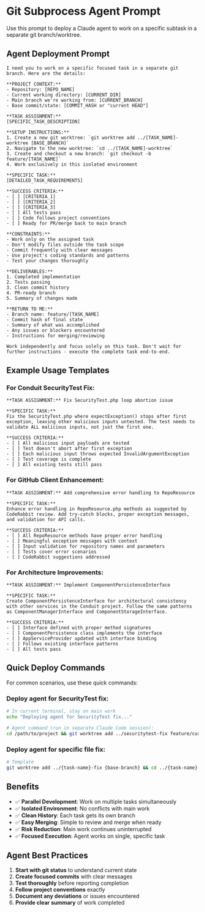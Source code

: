 # Git Subprocess Agent Prompt

Use this prompt to deploy a Claude agent to work on a specific subtask in a separate git branch/worktree.

## Agent Deployment Prompt

```
I need you to work on a specific focused task in a separate git branch. Here are the details:

**PROJECT CONTEXT:**
- Repository: [REPO_NAME]
- Current working directory: [CURRENT_DIR]
- Main branch we're working from: [CURRENT_BRANCH]
- Base commit/state: [COMMIT_HASH or "current HEAD"]

**TASK ASSIGNMENT:**
[SPECIFIC_TASK_DESCRIPTION]

**SETUP INSTRUCTIONS:**
1. Create a new git worktree: `git worktree add ../[TASK_NAME]-worktree [BASE_BRANCH]`
2. Navigate to the new worktree: `cd ../[TASK_NAME]-worktree`
3. Create and checkout a new branch: `git checkout -b feature/[TASK_NAME]`
4. Work exclusively in this isolated environment

**SPECIFIC TASK:**
[DETAILED_TASK_REQUIREMENTS]

**SUCCESS CRITERIA:**
- [ ] [CRITERIA_1]
- [ ] [CRITERIA_2]
- [ ] [CRITERIA_3]
- [ ] All tests pass
- [ ] Code follows project conventions
- [ ] Ready for PR/merge back to main branch

**CONSTRAINTS:**
- Work only on the assigned task
- Don't modify files outside the task scope
- Commit frequently with clear messages
- Use project's coding standards and patterns
- Test your changes thoroughly

**DELIVERABLES:**
1. Completed implementation
2. Tests passing
3. Clean commit history
4. PR-ready branch
5. Summary of changes made

**RETURN TO ME:**
- Branch name: feature/[TASK_NAME]
- Commit hash of final state
- Summary of what was accomplished
- Any issues or blockers encountered
- Instructions for merging/reviewing

Work independently and focus solely on this task. Don't wait for further instructions - execute the complete task end-to-end.
```

## Example Usage Templates

### For Conduit SecurityTest Fix:
```
**TASK ASSIGNMENT:** Fix SecurityTest.php loop abortion issue

**SPECIFIC TASK:**
Fix the SecurityTest.php where expectException() stops after first exception, leaving other malicious inputs untested. The test needs to validate ALL malicious inputs, not just the first one.

**SUCCESS CRITERIA:**
- [ ] All malicious input payloads are tested
- [ ] Test doesn't abort after first exception
- [ ] Each malicious input throws expected InvalidArgumentException
- [ ] Test coverage is complete
- [ ] All existing tests still pass
```

### For GitHub Client Enhancement:
```
**TASK ASSIGNMENT:** Add comprehensive error handling to RepoResource

**SPECIFIC TASK:**
Enhance error handling in RepoResource.php methods as suggested by CodeRabbit review. Add try-catch blocks, proper exception messages, and validation for API calls.

**SUCCESS CRITERIA:**
- [ ] All RepoResource methods have proper error handling
- [ ] Meaningful exception messages with context
- [ ] Input validation for repository names and parameters
- [ ] Tests cover error scenarios
- [ ] CodeRabbit suggestions addressed
```

### For Architecture Improvements:
```
**TASK ASSIGNMENT:** Implement ComponentPersistenceInterface

**SPECIFIC TASK:**
Create ComponentPersistenceInterface for architectural consistency with other services in the Conduit project. Follow the same patterns as ComponentManagerInterface and ComponentStorageInterface.

**SUCCESS CRITERIA:**
- [ ] Interface defined with proper method signatures
- [ ] ComponentPersistence class implements the interface
- [ ] AppServiceProvider updated with interface binding
- [ ] Follows existing interface patterns
- [ ] All tests pass
```

## Quick Deploy Commands

For common scenarios, use these quick commands:

### Deploy agent for SecurityTest fix:
```bash
# In current terminal, stay on main work
echo "Deploying agent for SecurityTest fix..."

# Agent command (run in separate Claude Code session):
cd /path/to/project && git worktree add ../securitytest-fix feature/current-branch && cd ../securitytest-fix && git checkout -b fix/security-test-loop
```

### Deploy agent for specific file fix:
```bash
# Template
git worktree add ../{task-name}-fix {base-branch} && cd ../{task-name}-fix && git checkout -b fix/{task-name}
```

## Benefits

- ✅ **Parallel Development**: Work on multiple tasks simultaneously
- ✅ **Isolated Environment**: No conflicts with main work
- ✅ **Clean History**: Each task gets its own branch
- ✅ **Easy Merging**: Simple to review and merge when ready
- ✅ **Risk Reduction**: Main work continues uninterrupted
- ✅ **Focused Execution**: Agent works on single, specific task

## Agent Best Practices

1. **Start with git status** to understand current state
2. **Create focused commits** with clear messages
3. **Test thoroughly** before reporting completion
4. **Follow project conventions** exactly
5. **Document any deviations** or issues encountered
6. **Provide clear summary** of work completed
